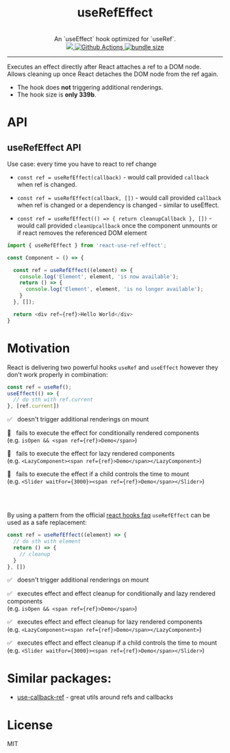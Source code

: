 <div align="center">
  <h1>useRefEffect</h1>
  <br/>
  An `useEffect` hook optimized for `useRef`.
  <br/>
    <a href="https://www.npmjs.com/package/react-use-ref-effect">
      <img src="https://img.shields.io/npm/v/react-use-ref-effect.svg?style=flat-square" />
    </a>
    <a href='https://github.com/jantimon/react-use-ref-effect/workflows/CI?query=workflow%3A"CI"'>
       <img alt="Github Actions" src="https://github.com/jantimon/react-use-ref-effect/workflows/CI/badge.svg?style=flat-square">
    </a>
    <a href="https://bundlephobia.com/result?p=react-use-ref-effect">
      <img src="https://img.shields.io/bundlephobia/minzip/react-use-ref-effect.svg" alt="bundle size">
    </a> 
</div>

---

Executes an effect directly after React attaches a ref to a DOM node.  
Allows cleaning up once React detaches the DOM node from the ref again.
  
- The hook does __not__ triggering additional renderings.
- The hook size is __only 339b__.

# API

## useRefEffect API
Use case: every time you have to react to ref change

- `const ref = useRefEffect(callback)` - would call provided `callback` when ref is changed.

- `const ref = useRefEffect(callback, [])` - would call provided `callback` when ref is changed or a dependency is changed - similar to useEffect.

- `const ref = useRefEffect(() => { return cleanupCallback }, [])` - would call provided `cleanUpcallback` once the component unmounts or if react removes the referenced DOM element 

```js
import { useRefEffect } from 'react-use-ref-effect';

const Component = () => {

  const ref = useRefEffect((element) => {
    console.log('Element', element, 'is now available');
    return () => {
      console.log('Element', element, 'is no longer available');
    }
  }, []);

  return <div ref={ref}>Hello World</div>
}
```

# Motivation

React is delivering two powerful hooks `useRef` and `useEffect` however they don't work properly in combination:

```js
const ref = useRef();
useEffect(() => {
  // do sth with ref.current
}, [ref.current])
```

✅ &nbsp; doesn't trigger additional renderings on mount

🚫 &nbsp; fails to execute the effect for conditionally rendered components  
(e.g. `isOpen && <span ref={ref}>Demo</span>`)

🚫 &nbsp; fails to execute the effect for lazy rendered components  
(e.g. `<LazyComponent><span ref={ref}>Demo</span></LazyComponent>`)

🚫 &nbsp; fails to execute the effect if a child controls the time to mount  
(e.g. `<Slider waitFor={3000}><span ref={ref}>Demo</span></Slider>`)

<br /><br />

By using a pattern from the official [react hooks faq](https://reactjs.org/docs/hooks-faq.html#how-can-i-measure-a-dom-node) `useRefEffect` can be used as a safe replacement:

```js
const ref = useRefEffect((element) => {
  // do sth with element
  return () => {
    // cleanup
  }
}, [])
```
✅ &nbsp; doesn't trigger additional renderings on mount

✅ &nbsp; executes effect and effect cleanup for conditionally and lazy rendered components  
(e.g. `isOpen && <span ref={ref}>Demo</span>`)

✅ &nbsp; executes effect and effect cleanup for lazy rendered components  
(e.g. `<LazyComponent><span ref={ref}>Demo</span></LazyComponent>`)

✅ &nbsp; executes effect and effect cleanup if a child controls the time to mount  
(e.g. `<Slider waitFor={3000}><span ref={ref}>Demo</span></Slider>`)

# Similar packages:
- [use-callback-ref](https://github.com/theKashey/use-callback-ref) - great utils around refs and callbacks

# License
MIT

